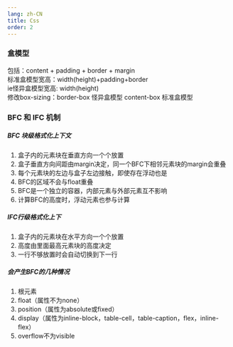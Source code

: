 ```yaml
---
lang: zh-CN
title: Css
order: 2
---
```


### 盒模型
包括：content + padding + border + margin   
标准盒模型宽高：width(height)+padding+border   
ie怪异盒模型宽高: width(height)   
修改box-sizing：border-box 怪异盒模型 content-box 标准盒模型   

### BFC 和 IFC 机制
##### BFC 块级格式化上下文
1. 盒子内的元素块在垂直方向一个个放置
2. 盒子垂直方向间距由margin决定，同一个BFC下相邻元素块的margin会重叠
3. 每个元素块的左边与盒子左边接触，即使存在浮动也是
4. BFC的区域不会与float重叠
5. BFC是一个独立的容器，内部元素与外部元素互不影响
6. 计算BFC的高度时，浮动元素也参与计算
##### IFC行级格式化上下
1. 盒子内的元素块在水平方向一个个放置
2. 高度由里面最高元素块的高度决定
3. 一行不够放置时会自动切换到下一行
##### 会产生BFC的几种情况
1. 根元素
2. float（属性不为none）
3. position（属性为absolute或fixed）
4. display（属性为inline-block，table-cell，table-caption，flex，inline-flex）
5. overflow不为visible
